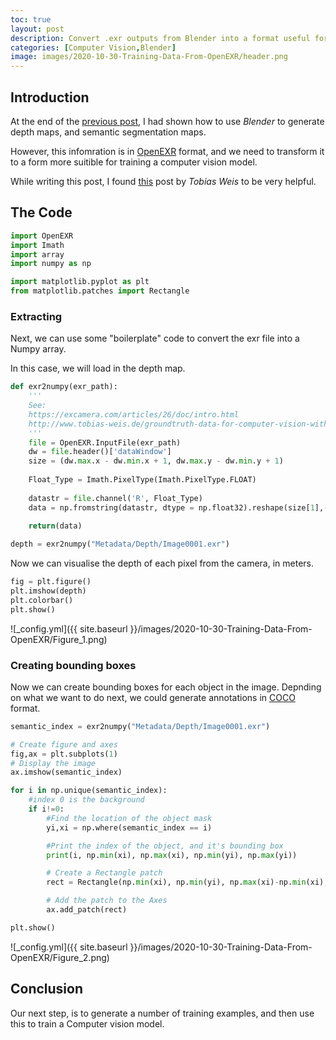 ```yaml
---
toc: true
layout: post
description: Convert .exr outputs from Blender into a format useful for training computer vision models.
categories: [Computer Vision,Blender]
image: images/2020-10-30-Training-Data-From-OpenEXR/header.png
---
```


Introduction
-------------

At the end of the [previous post](https://cgcooke.github.io/Blog/computer%20vision/blender/2020/10/23/Synthetic-Training-Data-With-Blender.html), I had shown how to use *Blender* to generate depth maps, and semantic segmentation maps.

However, this infomration is in [OpenEXR](https://en.wikipedia.org/wiki/OpenEXR) format, and we need to transform it to a form more suitible for training a computer vision model.

While writing this post, I found [this](http://www.tobias-weis.de/groundtruth-data-for-computer-vision-with-blender/) post by *Tobias Weis* to be very helpful.


The Code
-------------


```python
import OpenEXR
import Imath
import array
import numpy as np

import matplotlib.pyplot as plt
from matplotlib.patches import Rectangle
```

### Extracting 

Next, we can use some "boilerplate" code to convert the exr file into a Numpy array.

In this case, we will load in the depth map.

```python
def exr2numpy(exr_path):
    '''
    See:
    https://excamera.com/articles/26/doc/intro.html
    http://www.tobias-weis.de/groundtruth-data-for-computer-vision-with-blender/
    '''
    file = OpenEXR.InputFile(exr_path)
    dw = file.header()['dataWindow']
    size = (dw.max.x - dw.min.x + 1, dw.max.y - dw.min.y + 1)
    
    Float_Type = Imath.PixelType(Imath.PixelType.FLOAT)
    
    datastr = file.channel('R', Float_Type)
    data = np.fromstring(datastr, dtype = np.float32).reshape(size[1],-1)
    
    return(data)

depth = exr2numpy("Metadata/Depth/Image0001.exr")
```

Now we can visualise the depth of each pixel from the camera, in meters.

```python
fig = plt.figure()
plt.imshow(depth)
plt.colorbar()
plt.show()
```

![_config.yml]({{ site.baseurl }}/images/2020-10-30-Training-Data-From-OpenEXR/Figure_1.png)


### Creating bounding boxes

Now we can create bounding boxes for each object in the image. Depnding on what we want to do next, we could generate annotations in [COCO](
https://www.immersivelimit.com/tutorials/create-coco-annotations-from-scratch
) format.

```python
semantic_index = exr2numpy("Metadata/Depth/Image0001.exr")

# Create figure and axes
fig,ax = plt.subplots(1)
# Display the image
ax.imshow(semantic_index)

for i in np.unique(semantic_index):
    #index 0 is the background
    if i!=0:
    	#Find the location of the object mask
        yi,xi = np.where(semantic_index == i)

        #Print the index of the object, and it's bounding box
        print(i, np.min(xi), np.max(xi), np.min(yi), np.max(yi))

        # Create a Rectangle patch
        rect = Rectangle(np.min(xi), np.min(yi), np.max(xi)-np.min(xi), np.max(yi)-np.min(yi), linewidth=2, edgecolor='r', facecolor='none', alpha=0.8)

        # Add the patch to the Axes
        ax.add_patch(rect)

plt.show()
```

![_config.yml]({{ site.baseurl }}/images/2020-10-30-Training-Data-From-OpenEXR/Figure_2.png)



Conclusion
-------------

Our next step, is to generate a number of training examples, and then use this to train a Computer vision model.





